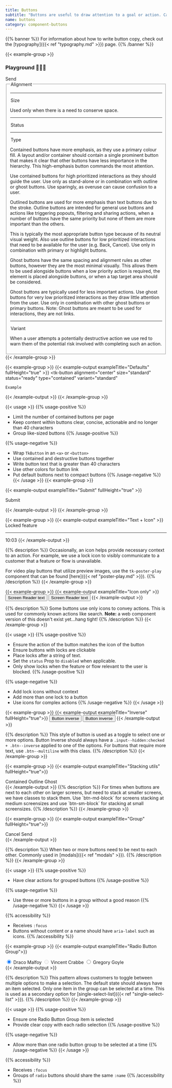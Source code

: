 ```yaml
---
title: Buttons
subtitle: "Buttons are useful to draw attention to a goal or action. Calls to actions within buttons should be explicit."
name: buttons
category: component-buttons
---
```

{{% banner %}}
For information about how to write button copy, check out the [typography]({{< ref "typography.md" >}}) page.
{{% /banner %}}

{{< example-group >}}
<h3 class="ut-section__headline">
  <a class="ut-section__link ut-table-of-contents__link">Playground 👩🏽‍🔬</a>
  </h3>
<div class="playground l-grid l-xl-col-2 l-h-gap-4x">
  <tk-button
    id="playgroundExample"
    class="l-v-center-child"
    alignment="center"
  >
    Send
  </tk-button>
  <tk-container
    id="buttonDescriptions"
    type="contained"
    size="standard"
    variant="standard"
  >
    <fieldset>
      <legend class="t-heavy">Alignment</legend>
      <tk-single-select-list
        inline
        selected="center"
        size="medium"
      ></tk-single-select-list>
      <hr class="form__rule" />
      <legend class="t-heavy">Size</legend>
      <tk-single-select-list
        inline
        selected="standard"
        size="medium"
      ></tk-single-select-list>
      <p description="compact">Used only when there is a need to conserve space.</p>
      <hr class="form__rule" />
      <legend class="t-heavy">Status</legend>
      <tk-single-select-list
        inline
        selected="ready"
        size="medium"
      ></tk-single-select-list>
      <hr class="form__rule" />
      <legend class="t-heavy">Type</legend>
      <tk-single-select-list
        inline
        selected="contained"
        size="medium"
      ></tk-single-select-list>
      <div class="button-type__description" description="contained">
        <p>Contained buttons have more emphasis, as they use a primary colour fill. A layout and/or container should contain a single prominent button that makes it clear that other buttons have less importance in the hierarchy. This high-emphasis button commands the most attention.</p>
        <p>Use contained buttons for high prioritized interactions as they should guide the user. Use only as stand-alone or in combination with outline or ghost buttons. Use sparingly, as overuse can cause confusion to a user.</p>
      </div>
      <div class="button-type__description" description="outline">
        <p>Outlined buttons are used for more emphasis than text buttons due to the stroke. Outline buttons are intended for general use buttons and actions like triggering popouts, filtering and sharing actions, when a number of buttons have the same priority but none of them are more important than the others.</p>
        <p>This is typically the most appropriate button type because of its neutral visual weight. Also use outline buttons for low prioritized interactions that need to be available for the user (e.g. Back, Cancel). Use only in combination with primary or highlight buttons.</p>
      </div>
      <div class="button-type__description" description="ghost">
        <p>Ghost buttons have the same spacing and alignment rules as other buttons, however they are the most minimal visually. This allows them to be used alongside buttons when a low priority action is required, the element is placed alongside buttons, or when a tap target area should be considered.</p>
        <p>Ghost buttons are typically used for less important actions. Use ghost buttons for very low prioritized interactions as they draw little attention from the user. Use only in combination with other ghost buttons or primary buttons. Note: Ghost buttons are meant to be used for interactions, they are not links.</p>
      </div>
      <hr class="form__rule" />
      <legend class="t-heavy">Variant</legend>
      <tk-single-select-list
        inline
        selected="standard"
        size="medium"
      ></tk-single-select-list>
      <p description="destructive">When a user attempts a potentially destructive action we use red to warn them of the potential risk involved with completing such an action.</p>
    </fieldset>
  </tk-container>
</div>
<script>
  document.addEventListener("DOMContentLoaded", () => setRadioOptions());
  const example = document.getElementById('playgroundExample');
  const buttonDescriptions = document.getElementById('buttonDescriptions');

  const setRadioOptions = () => {
    const radioGroups = document.getElementsByTagName('tk-single-select-list');
    radioGroups[0].options = [
      { "label": "Auto", "value": "auto" },
      { "label": "Center", "value": "center" },
      { "label": "Leading", "value": "leading" },
      { "label": "Trailing", "value": "trailing" },
    ];
    radioGroups[1].options = [
      { "label": "Standard", "value": "standard" },
      { "label": "Compact", "value": "compact" },
    ];
    radioGroups[2].options = [
      { "label": "Ready", "value": "ready" },
      { "label": "Disabled", "value": "disabled" },
      { "label": "Loading", "value": "loading" },
    ];
    radioGroups[3].options = [
      { "label": "Contained", "value": "contained" },
      { "label": "Outline", "value": "outline" },
      { "label": "Ghost", "value": "ghost" },
    ];
    radioGroups[4].options = [
      { "label": "Standard", "value": "standard" },
      { "label": "Destructive", "value": "destructive" },
    ];

    radioGroups[0].addEventListener('checked', (event) => {
      setButtonAttributeAndDescription(event.detail, 'alignment');
    });

    radioGroups[1].addEventListener('checked', (event) => {
      setButtonAttributeAndDescription(event.detail, 'size');
    });

    radioGroups[2].addEventListener('checked', (event) => {
      setButtonAttributeAndDescription(event.detail, 'status');
      setStatusContent(event.detail);
    });

    radioGroups[3].addEventListener('checked', (event) => {
      setButtonAttributeAndDescription(event.detail, 'type');
    });

    radioGroups[4].addEventListener('checked', (event) => {
      setButtonAttributeAndDescription(event.detail, 'variant');
    });
  }

  const setStatusContent = (eventDetail) => {
    switch (eventDetail) {
      case 'loading':
        return example.innerText = 'Sending';
      case 'disabled':
        return example.innerText = 'Sent';
      default:
        return example.innerText = 'Send';
    }
  }

  const setButtonAttributeAndDescription = (eventDetail, source) => {
    buttonDescriptions.setAttribute(source, eventDetail);
    return example.setAttribute(source, eventDetail);
  }
</script>
{{< /example-group >}}

{{< example-group >}}
{{< example-output exampleTitle="Defaults" fullHeight="true" >}}
  <tk-button
    alignment="center"
    size="standard"
    status="ready"
    type="contained"
    variant="standard"
  >
    Example
  </tk-button>
{{< /example-output >}}
{{< /example-group >}}

{{< usage >}}
  {{% usage-positive %}}
  - Limit the number of contained buttons per page
  - Keep content within buttons clear, concise, actionable and no longer than 40 characters
  - Group like-sized buttons
  {{% /usage-positive %}}

  {{% usage-negative %}}
  - Wrap `TkButton` in an `<a>` or `<button>`
  - Use contained and destructive buttons together
  - Write button text that is greater than 40 characters
  - Use other colors for button link
  - Put default buttons next to compact buttons
  {{% /usage-negative %}}
{{< /usage >}}
{{< example-group >}}

{{< example-output exampleTitle="Submit" fullHeight="true" >}}
  <form action="http://www.google.com" id="formId">
    <tk-button
      action-type="submit"
      form="formId">
      Submit
    </tk-button>
  </form>
{{< /example-output >}}
{{< /example-group >}}

{{< example-group >}}
{{< example-output exampleTitle="Text + Icon" >}}
<tk-button type="outline">
  Locked feature
  <tk-icon class="ml-2x" name="lock" size="small"></tk-icon>
</tk-button>
<hr class="horizontal-rule" />
<tk-button
  type="outline"
>
  <tk-icon class="mr-2x" name="play" size="small"></tk-icon>
  10:03
</tk-button>
{{< /example-output >}}

{{% description %}}
Occasionally, an icon helps provide necessary context to an action. For example, we use a lock icon to visibly communicate to a customer that a feature or flow is unavailable.

For video play buttons that utilize preview images, use the `tk-poster-play` component that can be found [here]({{< ref "poster-play.md" >}}).
{{% /description %}}
{{< /example-group >}}

{{< example-group >}}
{{< example-output exampleTitle="Icon only" >}}
<button type="button" class="btn--icon-only">
  <tk-icon name="search" size="medium"></tk-icon>
  <span class="sr-only">Screen Reader text</span>
</button>
<button type="button" class="btn--icon-square">
  <tk-icon name="search" size="medium"></tk-icon>
  <span class="sr-only">Screen Reader text</span>
</button>
{{< /example-output >}}

{{% description %}}
Some buttons use only icons to convey actions. This is used for commonly known actions like search. **Note:** a web component version of this doesn't exist yet…hang tight!
{{% /description %}}
{{< /example-group >}}

{{< usage >}}
  {{% usage-positive %}}
  - Ensure the action of the button matches the icon of the button
  - Ensure buttons with locks are clickable
  - Place locks after a string of text.
  - Set the `status` Prop to `disabled` when applicable.
  - Only show locks when the feature or flow relevant to the user is blocked.
  {{% /usage-positive %}}

  {{% usage-negative %}}
  - Add lock icons without context
  - Add more than one lock to a button
  - Use icons for complex actions
  {{% /usage-negative %}}
{{< /usage >}}

{{< example-group >}}
{{< example-output exampleTitle="Inverse" fullHeight="true">}}
<button class="btn--inverse mb-2x">Button inverse</button>
<button class="btn--inverse active">Button inverse</button>
{{< /example-output >}}

{{% description %}}
This style of button is used as a toggle to select one or more options. Button Inverse should always have a `.input--hidden:checked + .btn--inverse` applied to one of the options. For buttons that require more text, use `.btn--multiline` with this class.
{{% /description %}}
{{< /example-group >}}

{{< example-group >}}
{{< example-output exampleTitle="Stacking utils" fullHeight="true">}}
<div class="l-flex l-flex-wrap">
  <tk-button class="mb-2x btn-md-block mr-lg-1x">Contained</tk-button>
  <tk-button class="mb-2x btn-md-block mr-lg-1x" type="outline">Outline</tk-button>
  <tk-button class="mb-2x btn-md-block" type="ghost">Ghost</tk-button>
</div>
{{< /example-output >}}
{{% description %}}
For times when buttons are next to each other on larger screens, but need to stack at smaller screens, we have classes to stack them. Use `btn-md-block` for screens stacking at medium screensizes and use `btn-sm-block` for stacking at small screensizes.
{{% /description %}}
{{< /example-group >}}

{{< example-group >}}
{{< example-output exampleTitle="Group" fullHeight="true">}}
<div class="btn-group">
  <tk-button class="mr-2x" type="outline">Cancel</tk-button>
  <tk-button>Send</tk-button>
</div>
{{< /example-output >}}

{{% description %}}
When two or more buttons need to be next to each other. Commonly used in [modals]({{< ref "modals" >}}).
{{% /description %}}
{{< /example-group >}}

{{< usage >}}
  {{% usage-positive %}}
  - Have clear actions for grouped buttons
  {{% /usage-positive %}}

  {{% usage-negative %}}
  - Use three or more buttons in a group without a good reason
  {{% /usage-negative %}}
{{< /usage >}}

{{% accessibility %}}
- Receives `:focus`
- Buttons without content or a name should have `aria-label` such as icons.
{{% /accessibility %}}

{{< example-group >}}
{{< example-output exampleTitle="Radio Button Group">}}
<div class="radio-btn-group">
  <label class="radio-btn-group__label">
    <input class="input--hidden" type="radio" name="radio-group-name-here-1" checked="checked">
    <span class="btn--inverse">Draco Malfoy</span>
  </label>
  <label class="radio-btn-group__label">
    <input disabled class="input--hidden" type="radio" name="radio-group-name-here-1">
    <span class="btn--inverse">Vincent Crabbe</span>
  </label>
  <label class="radio-btn-group__label">
    <input class="input--hidden" type="radio" name="radio-group-name-here-1">
    <span class="btn--inverse">Gregory Goyle</span>
  </label>
</div>
{{< /example-output >}}

  {{% description %}}
  This pattern allows customers to toggle between multiple options to make a selection. The default state should always have an item selected. Only one item in the group can be selected at a time. This is used as a secondary option for [single-select-list]({{< ref "single-select-list" >}}).
  {{% /description %}}
{{< /example-group >}}

{{< usage >}}
  {{% usage-positive %}}
  - Ensure one Radio Button Group item is selected
  - Provide clear copy with each radio selection
  {{% /usage-positive %}}

  {{% usage-negative %}}
  - Allow more than one radio button group to be selected at a time
  {{% /usage-negative %}}
{{< /usage >}}

{{% accessibility %}}
- Receives `:focus`
- Groups of `radio` buttons should share the same `:name`
{{% /accessibility %}}
